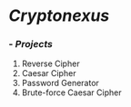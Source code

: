 # *Cryptonexus*

### - *Projects*
1. Reverse Cipher
2. Caesar Cipher
3. Password Generator
4. Brute-force Caesar Cipher
